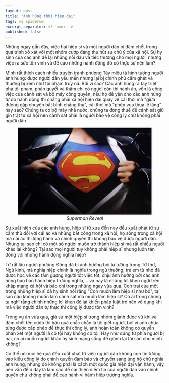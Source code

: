 ```yaml
---
layout: post
title: "Anh hùng thời hiện đại"
tags: vi spiderum
excerpt_separator: <!--more-->
published: false
---
```



Những ngày gần đây, việc hai hiệp sĩ và một người dân bị đâm chết trong quá trình xô xát với một nhóm cướp đang thu hút sự chú ý của xã hội. Sự hy sinh của các anh để lại những nỗi đau và tiếc thương cho mọi người, nhưng việc ra sức tôn vinh và đề cao những hành động đó có thực sự nên làm?

<!--more-->

Mình rất thích cách nhiều truyện tranh phương Tây miêu tả hình tượng người anh hùng: được người dân yêu mến nhưng lại bị chính phủ căm ghét và thường bị xem như tội phạm truy nã. Bởi vì sao? Các anh hùng ra tay triệt phá tội phạm, phán quyết và thậm chí có người còn thi hành án, vốn là công việc của cảnh sát và bộ máy công quyền, nếu họ để yên cho các anh hùng tự do hành động thì chẳng phải xã hội hiện đại quay về cái thời mà "giữa đường gặp chuyện bất bình chẳng tha", cái thời mà "phép vua thua lệ làng" hay sao? Chúng ta có bộ máy nhà nước, chúng ta đóng thuế để cảnh sát giữ gìn trật tự xã hội nên cảnh sát phải là người bảo vệ công lý chứ không phải người dân.

<figure class="image">
    <img src='/assets/img/anh-hung-thoi-hien-dai-1.jpeg' width='800px' alt='missing' />
    <figcaption style="text-align:center;"><i>Superman Reveal</i></figcaption>
</figure>

Sự xuất hiện của các anh hùng, hiệp sĩ từ xưa đến nay đều xuất phát từ sự căm thù đối với cái ác và những bất công trong xã hội; họ sống trong xã hội mà cái ác thì lộng hành và chính quyền thì không bảo vệ được người dân. Nhưng tại sao chỉ có một số người muốn trở thành hiệp sĩ mà rất nhiều người khác lại không? Tại sao mọi người tuy không phải hiệp sĩ nhưng luôn tán đồng với những hành động nghĩa hiệp? 

Từ rất lâu người phương Đông đã bị ảnh hưởng bởi tư tưởng trong Tứ thư, Ngũ kinh, mà nghĩa hiệp chính là nghĩa trong ngũ thường; trẻ em từ nhỏ đã được học về các tấm gương người tốt việc tốt, chịu ảnh hưởng bởi các anh hùng hảo hán hành hiệp trượng nghĩa,... và nay là những lời khen ngợi trên khắp mạng xã hội và báo chí trong những ngày vừa qua. Con trai của một trong những hiệp sĩ đã hy sinh nói rằng "Con muốn làm hiệp sĩ như bố", tại sao cậu không muốn làm cảnh sát mà muốn làm hiệp sĩ? Có ai trong chúng ta nghĩ rằng chính những lời khen đó lại khiến pháp luật trở nên vô dụng khi mà việc người dân tự thực thi công lý được tôn vinh?

Trong vụ án vừa qua, giả sử một hiệp sĩ trong nhóm giành được vũ khí và đâm chết tên cướp thì hậu quả chắc chắn là tội giết người, bởi vì anh chưa từng được cấp phép để thực thi công lý, anh hoàn toàn không có quyền phán xét một người là có tội hay không có tội. Hay như đứng từ phía người bị hại, có ai muốn người khác hy sinh mạng sống để giành lại tài sản cho mình không?

Có thể nói mọi hệ quả đều xuất phát từ việc người dân không còn tin tưởng vào kiểu công lý do chính quyền đảm bảo và chuyển sang ủng hộ chủ nghĩa anh hùng; nhưng đó không phải là cách một quốc gia hiện đại vận hành, vậy nên vấn đề ở đây là làm sao để cải thiện niềm tin của người dân vào chính quyền chứ không phải đề cao hành vi hành hiệp trượng nghĩa.